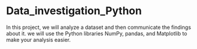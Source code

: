 # Data_investigation_Python
In this project, we will analyze a dataset and then communicate the findings about it. we will use the Python libraries NumPy, pandas, and Matplotlib to make your analysis easier.
